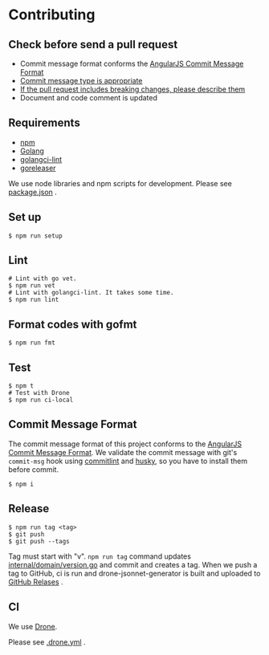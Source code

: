 # Contributing

## Check before send a pull request

* Commit message format conforms the [AngularJS Commit Message Format](https://github.com/angular/angular.js/blob/master/DEVELOPERS.md#commits)
* [Commit message type is appropriate](https://github.com/angular/angular.js/blob/master/DEVELOPERS.md#type)
* [If the pull request includes breaking changes, please describe them](https://github.com/angular/angular.js/blob/master/DEVELOPERS.md#footer)
* Document and code comment is updated

## Requirements

* [npm](https://www.npmjs.com/)
* [Golang](https://golang.org/)
* [golangci-lint](https://github.com/golangci/golangci-lint)
* [goreleaser](https://goreleaser.com/)

We use node libraries and npm scripts for development.
Please see [package.json](https://github.com/suzuki-shunsuke/drone-jsonnet-generator/blob/master/package.json) .

## Set up

```
$ npm run setup
```

## Lint

```
# Lint with go vet.
$ npm run vet
# Lint with golangci-lint. It takes some time.
$ npm run lint
```

## Format codes with gofmt

```
$ npm run fmt
```

## Test

```
$ npm t
# Test with Drone
$ npm run ci-local
```

## Commit Message Format

The commit message format of this project conforms to the [AngularJS Commit Message Format](https://github.com/angular/angular.js/blob/master/DEVELOPERS.md#commits).
We validate the commit message with git's `commit-msg` hook using [commitlint](http://marionebl.github.io/commitlint/#/) and [husky](https://www.npmjs.com/package/husky), so you have to install them before commit.

```
$ npm i
```

## Release

```
$ npm run tag <tag>
$ git push
$ git push --tags
```

Tag must start with "v".
`npm run tag` command updates [internal/domain/version.go](https://github.com/suzuki-shunsuke/drone-jsonnet-generator/blob/master/internal/domain/version.go) and commit and creates a tag.
When we push a tag to GitHub, ci is run and drone-jsonnet-generator is built and uploaded to [GitHub Relases](https://github.com/suzuki-shunsuke/drone-jsonnet-generator/releases) .

## CI

We use [Drone](https://cloud.drone.io/suzuki-shunsuke/drone-jsonnet-generator).

Please see [.drone.yml](https://github.com/suzuki-shunsuke/drone-jsonnet-generator/blob/master/.drone.yml) .

